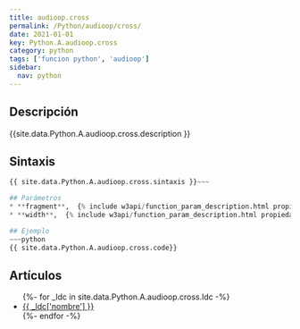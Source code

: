 ```yaml
---
title: audioop.cross
permalink: /Python/audioop/cross/
date: 2021-01-01
key: Python.A.audioop.cross
category: python
tags: ['funcion python', 'audioop']
sidebar: 
  nav: python
---
```


## Descripción
{{site.data.Python.A.audioop.cross.description }}

## Sintaxis
~~~python
{{ site.data.Python.A.audioop.cross.sintaxis }}~~~

## Parámetros
* **fragment**,  {% include w3api/function_param_description.html propiedad=site.data.Python.A.audioop.cross valor="fragment" %}
* **width**,  {% include w3api/function_param_description.html propiedad=site.data.Python.A.audioop.cross valor="width" %}

## Ejemplo
~~~python
{{ site.data.Python.A.audioop.cross.code}}
~~~

## Artículos
<ul>
{%- for _ldc in site.data.Python.A.audioop.cross.ldc -%}
   <li>
       <a href="{{_ldc['url'] }}">{{ _ldc['nombre'] }}</a>
   </li>
{%- endfor -%}
</ul>
